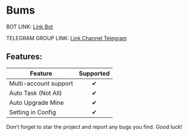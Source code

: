 # Bums

BOT LINK: [Link Bot](https://t.me/blum/app?startapp=ref_5212kYyBFI)

TELEGRAM GROUP LINK: [Link Channel Telegram](https://t.me/Airdrophack1239)

## Features:
| Feature                        | Supported |
|--------------------------------|:---------:|
| Multi-account support          |     ✔     |
| Auto Task (Not All)            |     ✔     |
| Auto Upgrade Mine              |     ✔     |
| Setting in Config              |     ✔     |

Don’t forget to star the project and report any bugs you find. Good luck!
